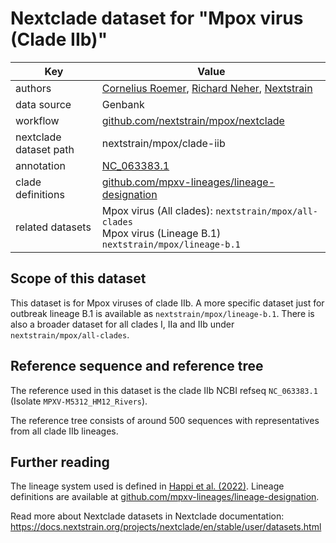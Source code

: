 # Nextclade dataset for "Mpox virus (Clade IIb)"

| Key                    | Value                                                                                                                 |
| ---------------------- | --------------------------------------------------------------------------------------------------------------------- |
| authors                | [Cornelius Roemer](https://neherlab.org), [Richard Neher](https://neherlab.org), [Nextstrain](https://nextstrain.org) |
| data source            | Genbank                                                                                                               |
| workflow               | [github.com/nextstrain/mpox/nextclade](https://github.com/nextstrain/mpox/nextclade)                                  |
| nextclade dataset path | nextstrain/mpox/clade-iib                                                                                             |
| annotation             | [NC_063383.1](https://www.ncbi.nlm.nih.gov/nuccore/NC_063383)                                                         |
| clade definitions      | [github.com/mpxv-lineages/lineage-designation](https://github.com/mpxv-lineages/lineage-designation)                  |
| related datasets       | Mpox virus (All clades): `nextstrain/mpox/all-clades`<br> Mpox virus (Lineage B.1) `nextstrain/mpox/lineage-b.1`      |

## Scope of this dataset

This dataset is for Mpox viruses of clade IIb. A more specific dataset just for outbreak lineage B.1 is available as `nextstrain/mpox/lineage-b.1`. There is also a broader dataset for all clades I, IIa and IIb under `nextstrain/mpox/all-clades`.

## Reference sequence and reference tree

The reference used in this dataset is the clade IIb NCBI refseq `NC_063383.1` (Isolate `MPXV-M5312_HM12_Rivers`).

The reference tree consists of around 500 sequences with representatives from all clade IIb lineages.

## Further reading

The lineage system used is defined in [Happi et al. (2022)](https://doi.org/10.1371/journal.pbio.3001769). Lineage definitions are available at [github.com/mpxv-lineages/lineage-designation](https://github.com/nextstrain/mpox/nextclade).

Read more about Nextclade datasets in Nextclade documentation: https://docs.nextstrain.org/projects/nextclade/en/stable/user/datasets.html

